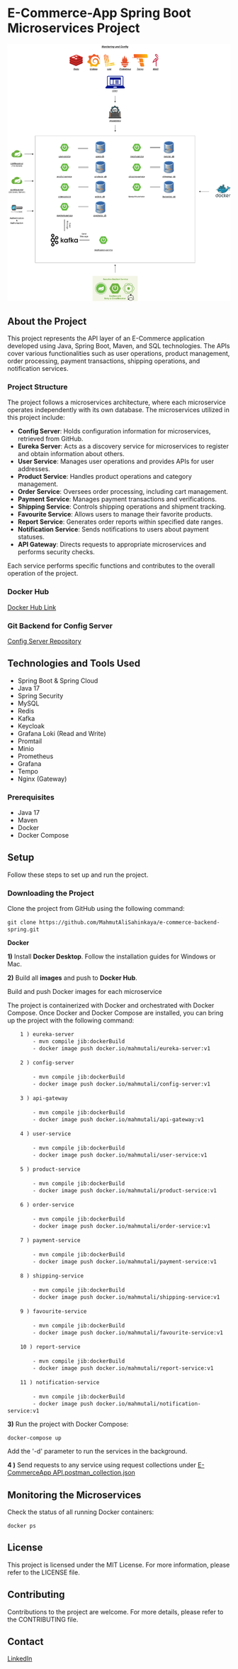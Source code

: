 # E-Commerce-App Spring Boot Microservices Project

![E-Commerce-App_diagram.png](diagrams%2FE-Commerce-App_diagram.png)

## About the Project

This project represents the API layer of an E-Commerce application developed using Java, Spring Boot, Maven, and SQL technologies. The APIs cover various functionalities such as user operations, product management, order processing, payment transactions, shipping operations, and notification services.


### Project Structure

The project follows a microservices architecture, where each microservice operates independently with its own database. The microservices utilized in this project include:

- **Config Server**: Holds configuration information for microservices, retrieved from GitHub.
- **Eureka Server**: Acts as a discovery service for microservices to register and obtain information about others.
- **User Service**: Manages user operations and provides APIs for user addresses.
- **Product Service**: Handles product operations and category management.
- **Order Service**: Oversees order processing, including cart management.
- **Payment Service**: Manages payment transactions and verifications.
- **Shipping Service**: Controls shipping operations and shipment tracking.
- **Favourite Service**: Allows users to manage their favorite products.
- **Report Service**: Generates order reports within specified date ranges.
- **Notification Service**: Sends notifications to users about payment statuses.
- **API Gateway**: Directs requests to appropriate microservices and performs security checks.

Each service performs specific functions and contributes to the overall operation of the project.

### Docker Hub
[Docker Hub Link](https://hub.docker.com/search?q=mahmutali)

### Git Backend for Config Server
[Config Server Repository](https://github.com/MahmutAliSahinkaya/config-server-repo)

## Technologies and Tools Used
- Spring Boot & Spring Cloud
- Java 17
- Spring Security
- MySQL
- Redis
- Kafka
- Keycloak
- Grafana Loki (Read and Write)
- Promtail
- Minio
- Prometheus
- Grafana
- Tempo
- Nginx (Gateway)


### Prerequisites

- Java 17
- Maven
- Docker
- Docker Compose

## Setup

Follow these steps to set up and run the project.


### Downloading the Project

Clone the project from GitHub using the following command:

```shell
git clone https://github.com/MahmutAliSahinkaya/e-commerce-backend-spring.git
```
<b>Docker</b>

<b>1)</b> Install <b>Docker Desktop</b>. Follow the installation guides for Windows or Mac.

<b>2)</b> Build all <b>images</b> and push to <b>Docker Hub</b>.

Build and push Docker images for each microservice

The project is containerized with Docker and orchestrated with Docker Compose. Once Docker and Docker Compose are 
installed, you can bring up the project with the following command:

``` 
    1 ) eureka-server
        - mvn compile jib:dockerBuild
        - docker image push docker.io/mahmutali/eureka-server:v1
        
    2 ) config-server
     
        - mvn compile jib:dockerBuild
        - docker image push docker.io/mahmutali/config-server:v1
    
    3 ) api-gateway
     
        - mvn compile jib:dockerBuild
        - docker image push docker.io/mahmutali/api-gateway:v1
    
    4 ) user-service
     
        - mvn compile jib:dockerBuild
        - docker image push docker.io/mahmutali/user-service:v1
        
    5 ) product-service
     
        - mvn compile jib:dockerBuild
        - docker image push docker.io/mahmutali/product-service:v1
        
    6 ) order-service
     
        - mvn compile jib:dockerBuild
        - docker image push docker.io/mahmutali/order-service:v1
        
    7 ) payment-service
     
        - mvn compile jib:dockerBuild
        - docker image push docker.io/mahmutali/payment-service:v1
        
    8 ) shipping-service
     
        - mvn compile jib:dockerBuild
        - docker image push docker.io/mahmutali/shipping-service:v1

    9 ) favourite-service
     
        - mvn compile jib:dockerBuild
        - docker image push docker.io/mahmutali/favourite-service:v1

    10 ) report-service
     
        - mvn compile jib:dockerBuild
        - docker image push docker.io/mahmutali/report-service:v1

    11 ) notification-service
     
        - mvn compile jib:dockerBuild
        - docker image push docker.io/mahmutali/notification-service:v1
```
<b>3)</b> Run the project with Docker Compose:

```shell
docker-compose up
```
Add the '-d' parameter to run the services in the background.

<b>4 )</b> Send requests to any service using request collections under [E-CommerceApp API.postman_collection.json](E-CommerceApp%20API.postman_collection.json)


## Monitoring the Microservices
Check the status of all running Docker containers:

```shell
docker ps
```

## License
This project is licensed under the MIT License. For more information, please refer to the LICENSE file.

## Contributing
Contributions to the project are welcome. For more details, please refer to the CONTRIBUTING file.

## Contact
[LinkedIn](https://linkedin.com/in/mahmutalisahinkaya)

